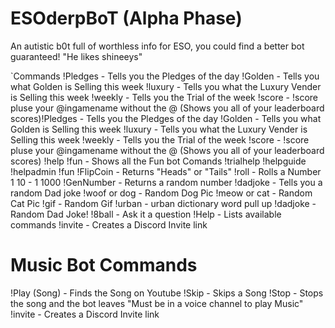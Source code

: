 # ESOderpBoT (Alpha Phase)
An autistic b0t full of worthless info for ESO, you could find a better bot guaranteed! "He likes shineeys"

`Commands
!Pledges - Tells you the Pledges of the day
!Golden - Tells you what Golden is Selling this week
!luxury - Tells you what the Luxury Vender is Selling this week
!weekly - Tells you the Trial of the week
!score - !score pluse your @ingamename without the @
(Shows you all of your leaderboard scores)!Pledges - Tells you the Pledges of the day
!Golden - Tells you what Golden is Selling this week
!luxury - Tells you what the Luxury Vender is Selling this week
!weekly - Tells you the Trial of the week
!score - !score pluse your @ingamename without the @
(Shows you all of your leaderboard scores)
!help
!fun - Shows all the Fun bot Comands
!trialhelp
!helpguide
!helpadmin
!fun
!FlipCoin - Returns "Heads" or "Tails"
!roll - Rolls a Number 1 10 - 1 1000
!GenNumber - Returns a random number
!dadjoke - Tells you a random Dad joke
!woof or dog - Random Dog Pic
!meow or cat - Random Cat Pic
!gif - Random Gif
!urban - urban dictionary word pull up
!dadjoke - Random Dad Joke!
!8ball - Ask it a question
!Help - Lists available commands
!invite - Creates a Discord Invite link

# Music Bot Commands
!Play (Song) - Finds the Song on Youtube
!Skip - Skips a Song
!Stop - Stops the song and the bot leaves
"Must be in a voice channel to play Music"
!invite - Creates a Discord Invite link
